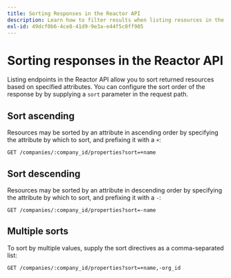 ```yaml
---
title: Sorting Responses in the Reactor API
description: Learn how to filter results when listing resources in the Reactor API.
exl-id: 49dcf0b6-4ce8-41d9-9e3a-e44f5c0ff905
---
```

# Sorting responses in the Reactor API

Listing endpoints in the Reactor API allow you to sort returned resources based on specified attributes. You can configure the sort order of the response by by supplying a `sort` parameter in the request path.

## Sort ascending

Resources may be sorted by an attribute in ascending order by specifying the
attribute by which to sort, and prefixing it with a `+`:

`GET /companies/:company_id/properties?sort=+name`

## Sort descending

Resources may be sorted by an attribute in descending order by specifying the
attribute by which to sort, and prefixing it with a `-`:

`GET /companies/:company_id/properties?sort=-name`

## Multiple sorts

To sort by multiple values, supply the sort directives as a comma-separated
list:

`GET /companies/:company_id/properties?sort=+name,-org_id`
